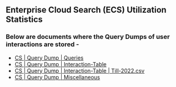 ## Enterprise Cloud Search (ECS) Utilization Statistics

### Below are documents where the Query Dumps of user interactions are stored - 

* [CS | Query Dump | Queries](https://docs.google.com/document/d/18mZ_9WeTp-q6yIvKLvAzBptTIYeQ1V2sQ25pgAIrpgE/edit?usp=share_link)
* [CS | Query Dump | Interaction-Table](https://docs.google.com/spreadsheets/d/106Lxwm7244AlfJwBtPi1T1QfgVSGi_hO7hCEXeGFoVY/edit?usp=share_link)
* [CS | Query Dump | Interaction-Table | Till-2022.csv](https://drive.google.com/file/d/1rS3QFR409fbnjnhoCaKGBarHLBFC53MJ/view?usp=share_link)
* [CS | Query Dump | Miscellaneous](https://docs.google.com/spreadsheets/d/1pjCsIw5_j3r6v2enWzAolNRSlst_qpT5SXGFMZZOMw8/edit?usp=share_link)
